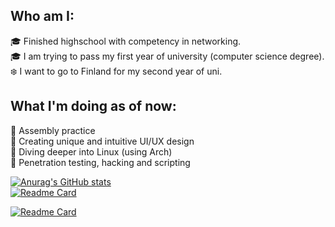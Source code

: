 ## Who am I:
🎓 Finished highschool with competency in networking. <br />
🎓 I am trying to pass my first year of university (computer science degree). <br />
❄️ I want to go to Finland for my second year of uni.

## What I'm doing as of now:
🌌 Assembly practice <br />
🌌 Creating unique and intuitive UI/UX design <br />
🌌 Diving deeper into Linux (using Arch) <br />
🌌 Penetration testing, hacking and scripting

[![Anurag's GitHub stats](https://github-readme-stats-git-masterrstaa-rickstaa.vercel.app/api?username=dr00gy&show_icons=true&theme=aura_dark&hide_title=true&hide_rank=true)](https://github.com/anuraghazra/github-readme-stats)
<br />
[![Readme Card](https://github-readme-stats-git-masterrstaa-rickstaa.vercel.app/api/pin/?username=dr00gy&repo=github-readme-stats&show_icons=true&theme=aura_dark)](https://github.com/Dr00gy/Logicky-magnum-opus-naucny)

[![Readme Card](https://github-readme-stats.vercel.app/api/pin/?username=dr00gy&repo=github-readme-stats)](https://github.com/anuraghazra/github-readme-stats)
